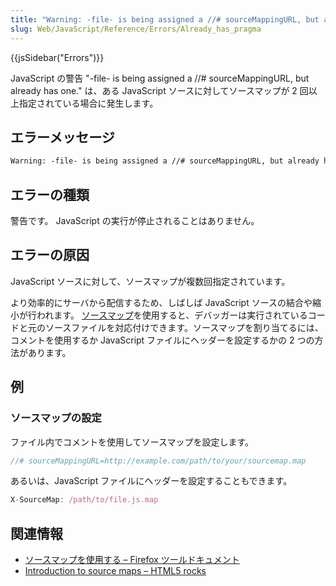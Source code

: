 ```yaml
---
title: "Warning: -file- is being assigned a //# sourceMappingURL, but already has one"
slug: Web/JavaScript/Reference/Errors/Already_has_pragma
---
```


{{jsSidebar("Errors")}}

JavaScript の警告 "-file- is being assigned a //# sourceMappingURL, but already has one." は、ある JavaScript ソースに対してソースマップが 2 回以上指定されている場合に発生します。

## エラーメッセージ

```html
Warning: -file- is being assigned a //# sourceMappingURL, but already has one.
```

## エラーの種類

警告です。 JavaScript の実行が停止されることはありません。

## エラーの原因

JavaScript ソースに対して、ソースマップが複数回指定されています。

より効率的にサーバから配信するため、しばしば JavaScript ソースの結合や縮小が行われます。 [ソースマップ](https://www.html5rocks.com/en/tutorials/developertools/sourcemaps/)を使用すると、デバッガーは実行されているコードと元のソースファイルを対応付けできます。ソースマップを割り当てるには、コメントを使用するか JavaScript ファイルにヘッダーを設定するかの 2 つの方法があります。

## 例

### ソースマップの設定

ファイル内でコメントを使用してソースマップを設定します。

```js example-good
//# sourceMappingURL=http://example.com/path/to/your/sourcemap.map
```

あるいは、JavaScript ファイルにヘッダーを設定することもできます。

```js example-good
X-SourceMap: /path/to/file.js.map
```

## 関連情報

- [ソースマップを使用する – Firefox ツールドキュメント](/ja/docs/Tools/Debugger/How_to/Use_a_source_map)
- [Introduction to source maps – HTML5 rocks](https://www.html5rocks.com/en/tutorials/developertools/sourcemaps/)
